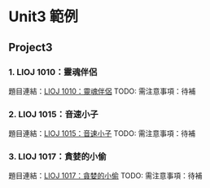 # Unit3 範例

## Project3

### 1. LIOJ 1010：靈魂伴侶

題目連結：[LIOJ 1010：靈魂伴侶](https://oj.lidemy.com/problem/1010)
TODO: 需注意事項：待補

### 2. LIOJ 1015：音速小子

題目連結：[LIOJ 1015：音速小子](https://oj.lidemy.com/problem/1015)
TODO: 需注意事項：待補

### 3. LIOJ 1017：貪婪的小偷

題目連結：[LIOJ 1017：貪婪的小偷](https://oj.lidemy.com/problem/1017)
TODO: 需注意事項：待補